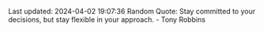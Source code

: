 Last updated: 2024-04-02 19:07:36
Random Quote: Stay committed to your decisions, but stay flexible in your approach. - Tony Robbins